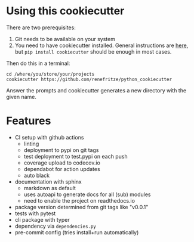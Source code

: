 # Using this cookiecutter

There are two prerequisites:
 1. Git needs to be available on your system
 2. You need to have cookiecutter installed. General instructions are
 [here](https://cookiecutter.readthedocs.io/en/latest/installation.html),
 but `pip install cookiecutter` should be enough in most cases.

Then do this in a terminal:

```
cd /where/you/store/your/projects
cookiecutter https://github.com/renefritze/python_cookiecutter
```

Answer the prompts and cookiecutter generates a new directory
with the given name.

# Features

- CI setup with github actions
  - linting
  - deployment to pypi on git tags
  - test deployment to test.pypi on each push
  - coverage upload to codecov.io
  - dependabot for action updates
  - auto black
- documentation with sphinx
  - markdown as default
  - uses autoapi to generate docs for all (sub) modules
  - need to enable the project on readthedocs.io
- package version determined from git tags like "v0.0.1"
- tests with pytest
- cli package with typer
- dependency via `dependencies.py`
- pre-commit config (tries install+run automatically)
